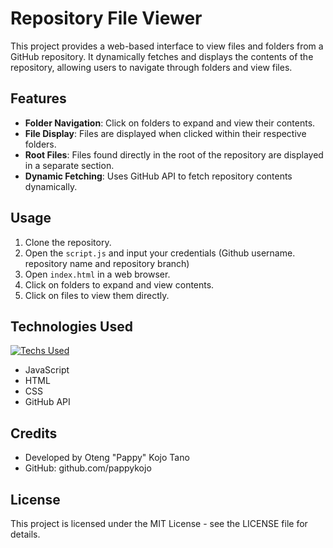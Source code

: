 

# Repository File Viewer

This project provides a web-based interface to view files and folders from a GitHub repository. It dynamically fetches and displays the contents of the repository, allowing users to navigate through folders and view files.

## Features

- **Folder Navigation**: Click on folders to expand and view their contents.
- **File Display**: Files are displayed when clicked within their respective folders.
- **Root Files**: Files found directly in the root of the repository are displayed in a separate section.
- **Dynamic Fetching**: Uses GitHub API to fetch repository contents dynamically.

## Usage

1. Clone the repository.
2. Open the `script.js` and input your credentials (Github username. repository name and repository branch)
3. Open `index.html` in a web browser.
4. Click on folders to expand and view contents.
5. Click on files to view them directly.

## Technologies Used
[![Techs Used](https://skillicons.dev/icons?i=js,html,css,github)](https://skillicons.dev)
- JavaScript
- HTML
- CSS
- GitHub API

## Credits

- Developed by Oteng "Pappy" Kojo Tano
- GitHub: github.com/pappykojo

## License

This project is licensed under the MIT License - see the LICENSE file for details.

